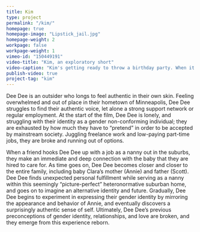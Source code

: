 ```yaml
---
title: Kim
type: project
permalink: "/kim/"
homepage: true
homepage-image: "Lipstick_jail.jpg"
homepage-weight: 2
workpage: false
workpage-weight: 1
vimeo-id: "150449191"
video-title: "Kim, an exploratory short"
video-caption: "Kim's getting ready to throw a birthday party. When it becomes clear the guest of honor doesn't appreciate all of their efforts, Kim is forced to confront their crushing loneliness." 
publish-video: true
project-tag: "kim"
---
```


Dee Dee is an outsider who longs to feel authentic in their own skin. Feeling overwhelmed and out of place in their hometown of Minneapolis, Dee Dee struggles to find their authentic voice, let alone a strong support network or regular employment. At the start of the film, Dee Dee is lonely, and struggling with their identity as a gender non-conforming individual; they are exhausted by how much they have to “pretend” in order to be accepted by mainstream society. Juggling freelance work and low-paying part-time jobs, they are broke and running out of options. 

When a friend hooks Dee Dee up with a job as a nanny out in the suburbs, they make an immediate and deep connection with the baby that they are hired to care for. As time goes on, Dee Dee becomes closer and closer to the entire family, including baby Clara’s mother (Annie) and father (Scott). Dee Dee finds unexpected personal fulfillment while serving as a nanny within this seemingly “picture-perfect” heteronormative suburban home, and goes on to imagine an alternative identity and future. Gradually, Dee Dee begins to experiment in expressing their gender identity by mirroring the appearance and behavior of Annie, and eventually discovers a surprisingly authentic sense of self. Ultimately, Dee Dee’s previous preconceptions of gender identity, relationships, and love are broken, and they emerge from this experience reborn.
